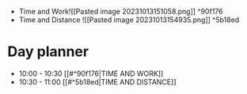 - Time and Work![[Pasted image 20231013151058.png]] ^90f176
- Time and Distance ![[Pasted image 20231013154935.png]] ^5b18ed
# Day planner

- 10:00 - 10:30 [[#^90f176|TIME AND WORK]]
- 10:30 - 11:00 [[#^5b18ed|TIME AND DISTANCE]]
